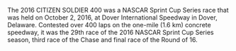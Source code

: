 The 2016 CITIZEN SOLDIER 400 was a NASCAR Sprint Cup Series race that was held on October 2, 2016, at Dover International Speedway in Dover, Delaware. Contested over 400 laps on the one-mile (1.6 km) concrete speedway, it was the 29th race of the 2016 NASCAR Sprint Cup Series season, third race of the Chase and final race of the Round of 16.
